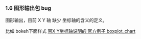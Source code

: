 ### 1.6	图形输出包  bug

图形输出，目前 X Y 轴 缺少 坐标轴的含义的定义，

比如 bokeh下面样式
[带X Y坐标轴说明的 官方例子 boxplot_chart](http://bokeh.pydata.org/en/latest/docs/gallery/boxplot_chart.html)

